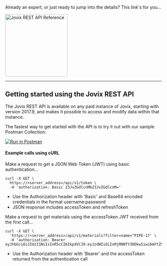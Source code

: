 Already an expert, or just ready to jump into the details? This link's for you...

<a href="public/index.html" target="_blank"><img src="https://i.imgur.com/c3Hx2pT.png" width="200" alt="Jovix REST API Reference"></a>

---

## Getting started using the Jovix REST API

The Jovix REST API is available on any paid instance of Jovix, starting with version 2017.9, and makes it possible to access and modify data within that instance. 

The fastest way to get started with the API is to try it out with our sample Postman Collection:

<a href="https://app.getpostman.com/run-collection/2eec01d5777eda9bccfd" target="_blank"><img src="https://run.pstmn.io/button.svg" alt="Run in Postman"></a>

#### Example calls using cURL

Make a request to get a JSON Web Token (JWT) using basic authentication...

```
curl -X GET \
  https://<server_address>/api/v1/token \
  -H 'authorization: Basic Z3JvZGdlcnM6Z3JvZGdlcnM='
```

* Use the Authorization header with 'Basic' and Base64 encoded credentials in the format username:password
* JSON response includes accessToken and refreshToken

Make a request to get materials using the accessToken JWT received from the first call...

```
curl -X GET \
  'https://<server_address>/api/v1/materials?filter=name=^PIPE-17' \
  -H 'authorization: Bearer eyJhbGciOiJIUzI1NiIsInR5cCI6IkpXVCJ9.eyJzdWIiOiIxMjM0NTY3ODkwIiwibmFtZSI6IkpvaG4gRG9lIiwiYWRtaW4iOnRydWV9.TJVA95OrM7E2cBab30RMHrHDcEfxjoYZgeFONFh7HgQ'
```

* Use the Authorization header with 'Bearer' and the accessToken returned from the authentication call
